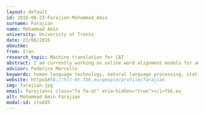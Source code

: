 ```yaml
---
layout: default 
id: 2016-08-23-Farajian-Mohammad_Amin
surname: Farajian
name: Mohammad Amin
university: University of Trento
date: 23/08/2016
aboutme: 
from: Iran
research_topic: Machine translation for CAT
abstract: I am currently working on online word alignment models for adaptive machine translation systems. The main challenges in our work are&#58; speed (both for training and test), accuracy of the alignments, and handling the new and infrequent words for which there is no reliable information in the system. We are also trying to apply our word alignment models on the domain adaptation of SMTs where the systems are trained on large general out of domain corpora and then have to be adapted to another domain with relatively very small training data.
advisor: Federico Marcello
keywords: human language technology, natural language processing, statistical machine translation, word alignment
website: https&#58;//hlt-mt.fbk.eu/people/profile/farajian
img: farajian.jpg
email: farajian<i class="fa fa-at" aria-hidden="true"></i>fbk.eu
alt: Mohammad Amin Farajian
modal-id: stud45
---
```

